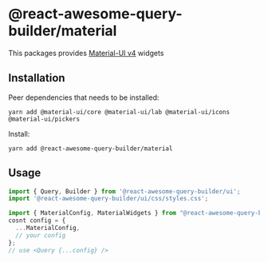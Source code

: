 # @react-awesome-query-builder/material

This packages provides [Material-UI v4](https://v4.mui.com/) widgets

## Installation

Peer dependencies that needs to be installed:
```
yarn add @material-ui/core @material-ui/lab @material-ui/icons @material-ui/pickers
```

Install:
```
yarn add @react-awesome-query-builder/material
```

## Usage

```js
import { Query, Builder } from '@react-awesome-query-builder/ui';
import '@react-awesome-query-builder/ui/css/styles.css';

import { MaterialConfig, MaterialWidgets } from "@react-awesome-query-builder/material";
cosnt config = {
  ...MaterialConfig,
  // your config
};
// use <Query {...config} /> 
```

